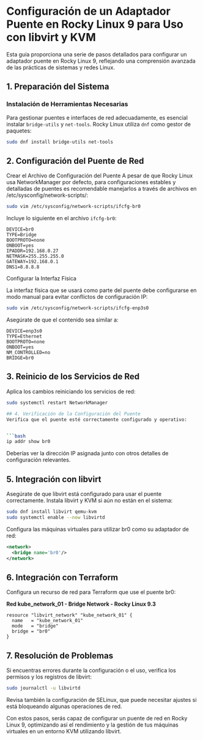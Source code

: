 # Configuración de un Adaptador Puente en Rocky Linux 9 para Uso con libvirt y KVM

Esta guía proporciona una serie de pasos detallados para configurar un adaptador puente en Rocky Linux 9, reflejando una comprensión avanzada de las prácticas de sistemas y redes Linux.

## 1. Preparación del Sistema

### Instalación de Herramientas Necesarias

Para gestionar puentes e interfaces de red adecuadamente, es esencial instalar `bridge-utils` y `net-tools`. Rocky Linux utiliza `dnf` como gestor de paquetes:

```bash
sudo dnf install bridge-utils net-tools
```

## 2. Configuración del Puente de Red
Crear el Archivo de Configuración del Puente
A pesar de que Rocky Linux usa NetworkManager por defecto, para configuraciones estables y detalladas de puentes es recomendable manejarlos a través de archivos en /etc/sysconfig/network-scripts/:

```bash
sudo vim /etc/sysconfig/network-scripts/ifcfg-br0
```

Incluye lo siguiente en el archivo `ifcfg-br0`:

```plaintext
DEVICE=br0
TYPE=Bridge
BOOTPROTO=none
ONBOOT=yes
IPADDR=192.168.0.27
NETMASK=255.255.255.0
GATEWAY=192.168.0.1
DNS1=8.8.8.8
```

Configurar la Interfaz Física

La interfaz física que se usará como parte del puente debe configurarse en modo manual para evitar conflictos de configuración IP:

```bash
sudo vim /etc/sysconfig/network-scripts/ifcfg-enp3s0
```

Asegúrate de que el contenido sea similar a:

```plaintext
DEVICE=enp3s0
TYPE=Ethernet
BOOTPROTO=none
ONBOOT=yes
NM_CONTROLLED=no
BRIDGE=br0
```

## 3. Reinicio de los Servicios de Red

Aplica los cambios reiniciando los servicios de red:

```bash
sudo systemctl restart NetworkManager

## 4. Verificación de la Configuración del Puente
Verifica que el puente esté correctamente configurado y operativo:


```bash
ip addr show br0
```
Deberías ver la dirección IP asignada junto con otros detalles de configuración relevantes.

## 5. Integración con libvirt

Asegúrate de que libvirt está configurado para usar el puente correctamente. Instala libvirt y KVM si aún no están en el sistema:


```bash 
sudo dnf install libvirt qemu-kvm
sudo systemctl enable --now libvirtd
```
Configura las máquinas virtuales para utilizar br0 como su adaptador de red:


```xml
<network>
  <bridge name='br0'/>
</network>
```


## 6. Integración con Terraform
Configura un recurso de red para Terraform que use el puente br0:

**Red kube_network_01 - Bridge Network - Rocky Linux 9.3**

```hcl
resource "libvirt_network" "kube_network_01" {
  name   = "kube_network_01"
  mode   = "bridge"
  bridge = "br0"
}
```


##  7. Resolución de Problemas
Si encuentras errores durante la configuración o el uso, verifica los permisos y los registros de libvirt:


```bash
sudo journalctl -u libvirtd
```

Revisa también la configuración de SELinux, que puede necesitar ajustes si está bloqueando algunas operaciones de red.

Con estos pasos, serás capaz de configurar un puente de red en Rocky Linux 9, optimizando así el rendimiento y la gestión de tus máquinas virtuales en un entorno KVM utilizando libvirt.